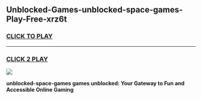 
## Unblocked-Games-unblocked-space-games-Play-Free-xrz6t
<h3>
<a href="https://premium76.site?title=unblocked-space-games&ref=17A">CLICK TO PLAY</a></h3>
<hr>

<h3>
<a href="https://premium76.site?title=unblocked-space-games&ref=17A">CLICK 2 PLAY</a>
  
</h3>

<a href="https://premium76.site?title=unblocked-space-games&ref=17A"><img src="https://clearcache.store/games.png"></a>


**unblocked-space-games games unblocked: Your Gateway to Fun and Accessible Online Gaming**

